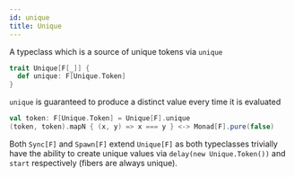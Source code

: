 ```yaml
---
id: unique
title: Unique
---
```


A typeclass which is a source of unique tokens via `unique`

```scala
trait Unique[F[_]] {
  def unique: F[Unique.Token]
}
```

`unique` is guaranteed to produce a distinct value every time it is evaluated

```scala
val token: F[Unique.Token] = Unique[F].unique
(token, token).mapN { (x, y) => x === y } <-> Monad[F].pure(false)
```

Both `Sync[F]` and `Spawn[F]` extend `Unique[F]` as both typeclasses trivially
have the ability to create unique values via `delay(new Unique.Token())` and
`start` respectively (fibers are always unique).
